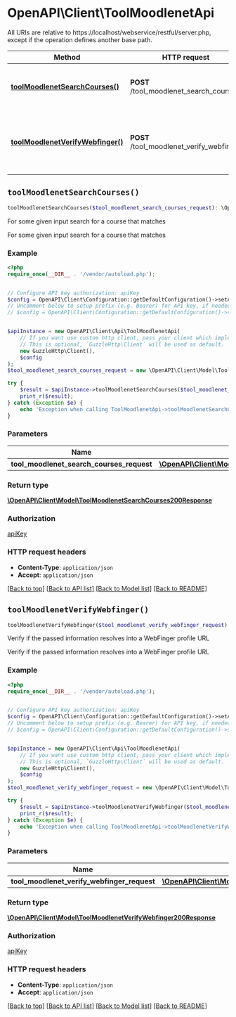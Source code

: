 # OpenAPI\Client\ToolMoodlenetApi

All URIs are relative to https://localhost/webservice/restful/server.php, except if the operation defines another base path.

| Method | HTTP request | Description |
| ------------- | ------------- | ------------- |
| [**toolMoodlenetSearchCourses()**](ToolMoodlenetApi.md#toolMoodlenetSearchCourses) | **POST** /tool_moodlenet_search_courses | For some given input search for a course that matches |
| [**toolMoodlenetVerifyWebfinger()**](ToolMoodlenetApi.md#toolMoodlenetVerifyWebfinger) | **POST** /tool_moodlenet_verify_webfinger | Verify if the passed information resolves into a WebFinger profile URL |


## `toolMoodlenetSearchCourses()`

```php
toolMoodlenetSearchCourses($tool_moodlenet_search_courses_request): \OpenAPI\Client\Model\ToolMoodlenetSearchCourses200Response
```

For some given input search for a course that matches

For some given input search for a course that matches

### Example

```php
<?php
require_once(__DIR__ . '/vendor/autoload.php');


// Configure API key authorization: apiKey
$config = OpenAPI\Client\Configuration::getDefaultConfiguration()->setApiKey('Authorization', 'YOUR_API_KEY');
// Uncomment below to setup prefix (e.g. Bearer) for API key, if needed
// $config = OpenAPI\Client\Configuration::getDefaultConfiguration()->setApiKeyPrefix('Authorization', 'Bearer');


$apiInstance = new OpenAPI\Client\Api\ToolMoodlenetApi(
    // If you want use custom http client, pass your client which implements `GuzzleHttp\ClientInterface`.
    // This is optional, `GuzzleHttp\Client` will be used as default.
    new GuzzleHttp\Client(),
    $config
);
$tool_moodlenet_search_courses_request = new \OpenAPI\Client\Model\ToolMoodlenetSearchCoursesRequest(); // \OpenAPI\Client\Model\ToolMoodlenetSearchCoursesRequest

try {
    $result = $apiInstance->toolMoodlenetSearchCourses($tool_moodlenet_search_courses_request);
    print_r($result);
} catch (Exception $e) {
    echo 'Exception when calling ToolMoodlenetApi->toolMoodlenetSearchCourses: ', $e->getMessage(), PHP_EOL;
}
```

### Parameters

| Name | Type | Description  | Notes |
| ------------- | ------------- | ------------- | ------------- |
| **tool_moodlenet_search_courses_request** | [**\OpenAPI\Client\Model\ToolMoodlenetSearchCoursesRequest**](../Model/ToolMoodlenetSearchCoursesRequest.md)|  | |

### Return type

[**\OpenAPI\Client\Model\ToolMoodlenetSearchCourses200Response**](../Model/ToolMoodlenetSearchCourses200Response.md)

### Authorization

[apiKey](../../README.md#apiKey)

### HTTP request headers

- **Content-Type**: `application/json`
- **Accept**: `application/json`

[[Back to top]](#) [[Back to API list]](../../README.md#endpoints)
[[Back to Model list]](../../README.md#models)
[[Back to README]](../../README.md)

## `toolMoodlenetVerifyWebfinger()`

```php
toolMoodlenetVerifyWebfinger($tool_moodlenet_verify_webfinger_request): \OpenAPI\Client\Model\ToolMoodlenetVerifyWebfinger200Response
```

Verify if the passed information resolves into a WebFinger profile URL

Verify if the passed information resolves into a WebFinger profile URL

### Example

```php
<?php
require_once(__DIR__ . '/vendor/autoload.php');


// Configure API key authorization: apiKey
$config = OpenAPI\Client\Configuration::getDefaultConfiguration()->setApiKey('Authorization', 'YOUR_API_KEY');
// Uncomment below to setup prefix (e.g. Bearer) for API key, if needed
// $config = OpenAPI\Client\Configuration::getDefaultConfiguration()->setApiKeyPrefix('Authorization', 'Bearer');


$apiInstance = new OpenAPI\Client\Api\ToolMoodlenetApi(
    // If you want use custom http client, pass your client which implements `GuzzleHttp\ClientInterface`.
    // This is optional, `GuzzleHttp\Client` will be used as default.
    new GuzzleHttp\Client(),
    $config
);
$tool_moodlenet_verify_webfinger_request = new \OpenAPI\Client\Model\ToolMoodlenetVerifyWebfingerRequest(); // \OpenAPI\Client\Model\ToolMoodlenetVerifyWebfingerRequest

try {
    $result = $apiInstance->toolMoodlenetVerifyWebfinger($tool_moodlenet_verify_webfinger_request);
    print_r($result);
} catch (Exception $e) {
    echo 'Exception when calling ToolMoodlenetApi->toolMoodlenetVerifyWebfinger: ', $e->getMessage(), PHP_EOL;
}
```

### Parameters

| Name | Type | Description  | Notes |
| ------------- | ------------- | ------------- | ------------- |
| **tool_moodlenet_verify_webfinger_request** | [**\OpenAPI\Client\Model\ToolMoodlenetVerifyWebfingerRequest**](../Model/ToolMoodlenetVerifyWebfingerRequest.md)|  | |

### Return type

[**\OpenAPI\Client\Model\ToolMoodlenetVerifyWebfinger200Response**](../Model/ToolMoodlenetVerifyWebfinger200Response.md)

### Authorization

[apiKey](../../README.md#apiKey)

### HTTP request headers

- **Content-Type**: `application/json`
- **Accept**: `application/json`

[[Back to top]](#) [[Back to API list]](../../README.md#endpoints)
[[Back to Model list]](../../README.md#models)
[[Back to README]](../../README.md)
